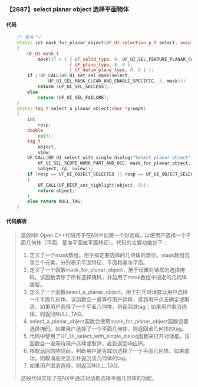 ### 【2687】select planar object 选择平面物体

#### 代码

```cpp
    /* 里海 */  
    static int mask_for_planar_object(UF_UI_selection_p_t select, void *type)  
    {  
        UF_UI_mask_t  
            mask[3] = { { UF_solid_type, 0, UF_UI_SEL_FEATURE_PLANAR_FACE },  
                        { UF_plane_type, 0, 0 },  
                        { UF_datum_plane_type, 0, 0 } };  
        if (!UF_CALL(UF_UI_set_sel_mask(select,  
                UF_UI_SEL_MASK_CLEAR_AND_ENABLE_SPECIFIC, 3, mask)))  
            return (UF_UI_SEL_SUCCESS);  
        else  
            return (UF_UI_SEL_FAILURE);  
    }  
    static tag_t select_a_planar_object(char *prompt)  
    {  
        int  
            resp;  
        double  
            cp[3];  
        tag_t  
            object,  
            view;  
        UF_CALL(UF_UI_select_with_single_dialog("Select planar object", prompt,  
            UF_UI_SEL_SCOPE_WORK_PART_AND_OCC, mask_for_planar_object, NULL, &resp,  
            &object, cp, &view));  
        if (resp == UF_UI_OBJECT_SELECTED || resp == UF_UI_OBJECT_SELECTED_BY_NAME)  
        {  
            UF_CALL(UF_DISP_set_highlight(object, 0));  
            return object;  
        }  
        else return NULL_TAG;  
    }

```

#### 代码解析

> 这段NX Open C++代码用于在NX中创建一个对话框，以便用户选择一个平面几何体（平面、基准平面或平面特征）。代码的主要功能如下：
>
> 1. 定义了一个mask数组，用于指定要选择的几何体的类型。mask数组包含三个元素，分别表示平面特征、平面和基准平面。
> 2. 定义了一个函数mask_for_planar_object，用于设置对话框的选择掩码。该函数清除了所有选择掩码，并启用了mask数组中指定的几何体类型。
> 3. 定义了一个函数select_a_planar_object，用于打开对话框让用户选择一个平面几何体。该函数会一直等待用户选择，直到用户点击确定或取消。如果用户选择了一个平面几何体，则返回其tag；如果用户取消选择，则返回NULL_TAG。
> 4. select_a_planar_object函数会使用mask_for_planar_object函数设置选择掩码。如果用户选择了一个平面几何体，则返回该几何体的tag。
> 5. 代码中使用了UF_UI_select_with_single_dialog函数来打开对话框。该函数会一直等待用户选择或取消，直到返回响应码。
> 6. 根据返回的响应码，判断用户是否成功选择了一个平面几何体。如果成功，则取消高亮显示并返回该几何体的tag。
> 7. 如果用户取消选择，则返回NULL_TAG。
>
> 这段代码实现了在NX中通过对话框选择平面几何体的功能。
>
